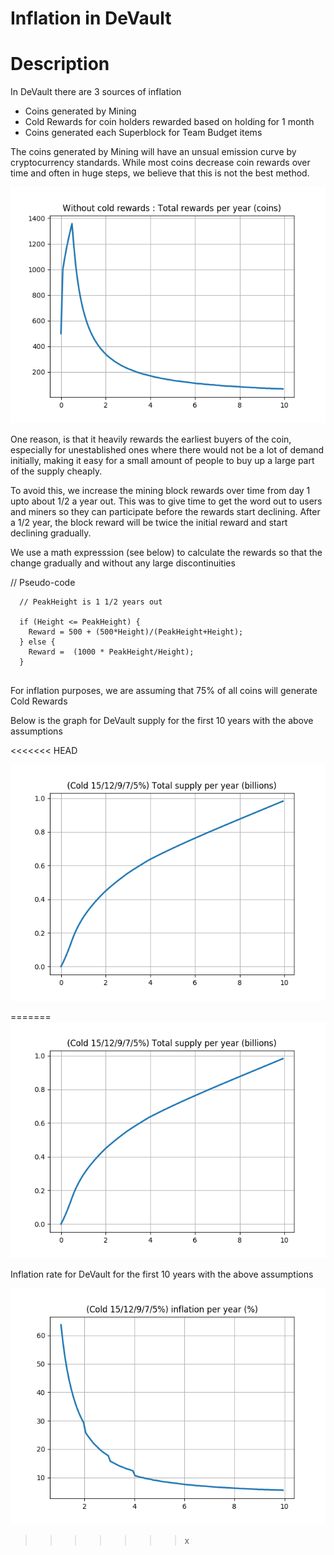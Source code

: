 # Inflation in DeVault

# Description

In DeVault there are 3 sources of inflation

* Coins generated by Mining
* Cold Rewards for coin holders rewarded based on holding for 1 month
* Coins generated each Superblock for Team Budget items

The coins generated by Mining will have an unsual emission curve by cryptocurrency standards. While most coins decrease coin rewards over time and often in huge steps, we believe that this is not the best method.

![Shark](./share/pixmaps/Shark.png)

One reason, is that it heavily rewards the earliest buyers of the coin, especially for unestablished ones where there would not be a lot of demand initially, making it easy for a small amount of people to buy up a large part of the supply cheaply.

To avoid this, we increase the mining block rewards over time from day 1 upto about 1/2 a year out. This was to give time to get the word out to users and miners so they can participate before the rewards start declining. After a 1/2 year, the block reward will be twice the initial reward and start declining gradually.

We use a math expresssion (see below) to calculate the rewards so that the change gradually and without any large discontinuities


  // Pseudo-code
```
  // PeakHeight is 1 1/2 years out

  if (Height <= PeakHeight) {
    Reward = 500 + (500*Height)/(PeakHeight+Height);
  } else {
    Reward =  (1000 * PeakHeight/Height);
  }
  
```

For inflation purposes, we are assuming that 75% of all coins will generate Cold Rewards

Below is the graph for DeVault supply for the first 10 years with the above assumptions

<<<<<<< HEAD

![Supply](./share/pixmaps/Supply.png)

=======
![Supply](./share/pixmaps/Supply.png)

Inflation rate for DeVault for the first 10 years with the above assumptions

![Inflation](./share/pixmaps/Inflation.png)

>>>>>>> x











